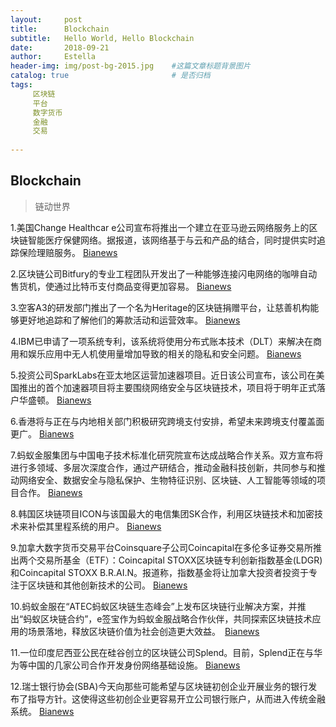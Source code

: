 ```yaml
---
layout:     post
title:      Blockchain
subtitle:   Hello World, Hello Blockchain
date:       2018-09-21 
author:     Estella 
header-img: img/post-bg-2015.jpg 	#这篇文章标题背景图片
catalog: true 						# 是否归档
tags:	
     区块链
     平台
     数字货币
     金融
     交易
    
---
```


## Blockchain
>链动世界

1.美国Change Healthcar e公司宣布将推出一个建立在亚马逊云网络服务上的区块链智能医疗保健网络。据报道，该网络基于与云和产品的结合，同时提供实时追踪保险理赔服务。 [Bianews](http://www.bianews.com/news/flash?id=20992)

2.区块链公司Bitfury的专业工程团队开发出了一种能够连接闪电网络的咖啡自动售货机，使通过比特币支付商品变得更加容易。 [Bianews](http://www.bianews.com/news/flash?id=21000)

3.空客A3的研发部门推出了一个名为Heritage的区块链捐赠平台，让慈善机构能够更好地追踪和了解他们的筹款活动和运营效率。 [Bianews](http://www.bianews.com/news/flash?id=21013)

4.IBM已申请了一项系统专利，该系统将使用分布式账本技术（DLT）来解决在商用和娱乐应用中无人机使用量增加导致的相关的隐私和安全问题。 [Bianews](http://www.bianews.com/news/flash?id=21019)

5.投资公司SparkLabs在亚太地区运营加速器项目。近日该公司宣布，该公司在美国推出的首个加速器项目将主要围绕网络安全与区块链技术，项目将于明年正式落户华盛顿。 [Bianews](http://www.bianews.com/news/flash?id=21024)

6.香港将与正在与内地相关部门积极研究跨境支付安排，希望未来跨境支付覆盖面更广。 [Bianews](http://www.bianews.com/news/flash?id=21035)

7.蚂蚁金服集团与中国电子技术标准化研究院宣布达成战略合作关系。双方宣布将进行多领域、多层次深度合作，通过产研结合，推动金融科技创新，共同参与和推动网络安全、数据安全与隐私保护、生物特征识别、区块链、人工智能等领域的项目合作。 [Bianews](http://www.bianews.com/news/flash?id=21037)

8.韩国区块链项目ICON与该国最大的电信集团SK合作，利用区块链技术和加密技术来补偿其里程系统的用户。 [Bianews](http://www.bianews.com/news/flash?id=21048)

9.加拿大数字货币交易平台Coinsquare子公司Coincapital在多伦多证券交易所推出两个交易所基金（ETF）：Coincapital STOXX区块链专利创新指数基金(LDGR)和Coincapital STOXX B.R.AI.N。报道称，指数基金将让加拿大投资者投资于专注于区块链和其他创新技术的公司。 [Bianews](http://www.bianews.com/news/flash?id=21051)

10.蚂蚁金服在“ATEC蚂蚁区块链生态峰会”上发布区块链行业解决方案，并推出“蚂蚁区块链合约”，e签宝作为蚂蚁金服战略合作伙伴，共同探索区块链技术应用的场景落地，释放区块链价值为社会创造更大效益。　[Bianews](http://www.bianews.com/news/flash?id=21059)

11.一位印度尼西亚公民在硅谷创立的区块链公司Splend。目前，Splend正在与华为等中国的几家公司合作开发身份网络基础设施。 [Bianews](http://www.bianews.com/news/flash?id=21060)

12.瑞士银行协会(SBA)今天向那些可能希望与区块链初创企业开展业务的银行发布了指导方针。这使得这些初创企业更容易开立公司银行账户，从而进入传统金融系统。 [Bianews](http://www.bianews.com/news/flash?id=21066)
